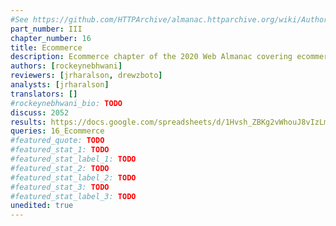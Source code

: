 ```yaml
---
#See https://github.com/HTTPArchive/almanac.httparchive.org/wiki/Authors'-Guide#metadata-to-add-at-the-top-of-your-chapters
part_number: III
chapter_number: 16
title: Ecommerce
description: Ecommerce chapter of the 2020 Web Almanac covering ecommerce platforms, payloads, images, third-parties, performance, SEO, and PWAs.
authors: [rockeynebhwani]
reviewers: [jrharalson, drewzboto]
analysts: [jrharalson]
translators: []
#rockeynebhwani_bio: TODO
discuss: 2052
results: https://docs.google.com/spreadsheets/d/1Hvsh_ZBKg2vWhouJ8vIzLmp0nLIMzrT2mr6RQbIkxqY/
queries: 16_Ecommerce
#featured_quote: TODO
#featured_stat_1: TODO
#featured_stat_label_1: TODO
#featured_stat_2: TODO
#featured_stat_label_2: TODO
#featured_stat_3: TODO
#featured_stat_label_3: TODO
unedited: true
---
```


